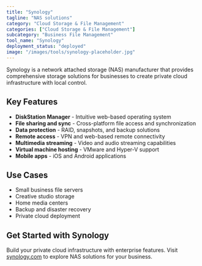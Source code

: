 ```yaml
---
title: "Synology"
tagline: "NAS solutions"
category: "Cloud Storage & File Management"
categories: ["Cloud Storage & File Management"]
subcategory: "Business File Management"
tool_name: "Synology"
deployment_status: "deployed"
image: "/images/tools/synology-placeholder.jpg"
---
```

Synology is a network attached storage (NAS) manufacturer that provides comprehensive storage solutions for businesses to create private cloud infrastructure with local control.

## Key Features

- **DiskStation Manager** - Intuitive web-based operating system
- **File sharing and sync** - Cross-platform file access and synchronization
- **Data protection** - RAID, snapshots, and backup solutions
- **Remote access** - VPN and web-based remote connectivity
- **Multimedia streaming** - Video and audio streaming capabilities
- **Virtual machine hosting** - VMware and Hyper-V support
- **Mobile apps** - iOS and Android applications

## Use Cases

- Small business file servers
- Creative studio storage
- Home media centers
- Backup and disaster recovery
- Private cloud deployment

## Get Started with Synology

Build your private cloud infrastructure with enterprise features. Visit [synology.com](https://www.synology.com) to explore NAS solutions for your business.